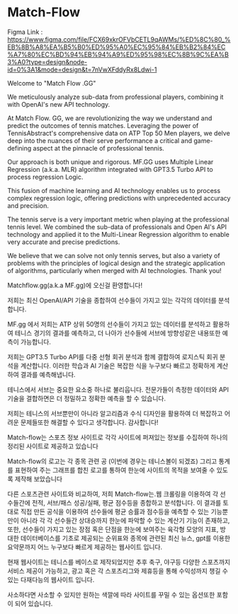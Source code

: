 # Match-Flow
Figma Link : https://www.figma.com/file/FCX69xkrOFVbCETL9qAWMs/%ED%8C%80_%EB%8B%A8%EA%B5%B0%ED%95%A0%EC%95%84%EB%B2%84%EC%A7%80%EC%BD%94%EB%94%A9%ED%95%98%EC%8B%9C%EA%B3%A0?type=design&node-id=0%3A1&mode=design&t=7nVwXFddyRx8Ldwi-1

Welcome to "Match Flow .GG" 

We meticulously analyze sub-data from professional players, combining it with OpenAI's new API technology. 

At Match Flow. GG, we are revolutionizing the way we understand and predict the outcomes of tennis matches. Leveraging the power of TennisAbstract's comprehensive data on ATP Top 50 Men players, we delve deep into the nuances of their serve performance a critical and game-defining aspect at the pinnacle of professional tennis.

Our approach is both unique and rigorous. MF.GG uses Multiple Linear Regression (a.k.a. MLR) algorithm integrated with GPT3.5 Turbo API to process regression Logic.

This fusion of machine learning and AI technology enables us to process complex regression logic, offering predictions with unprecedented accuracy and precision.

The tennis serve is a very important metric when playing at the professional tennis level. 
We combined the sub-data of professionals and Open AI's API technology and applied it to the Multi-Linear Regression algorithm to enable very accurate and precise predictions.

We believe that we can solve not only tennis serves, but also a variety of problems with the principles of logical design and the strategic application of algorithms, particularly when merged with AI technologies. Thank you! 


Matchflow.gg(a.k.a MF.gg)에 오신걸 환영합니다!

저희는 최신 OpenAI/API 기술을 종합하여 선수들이 가지고 있는 각각의 데이터를 분석합니다.

MF.gg 에서 저희는 ATP 상위 50명의 선수들이 가지고 있는 데이터를 분석하고 활용하여 테니스 경기의 결과를 예측하고, 더 나아가 선수들에 서브에 방향성같은 내용또한 예측이 가능합니다. 

저희는 GPT3.5 Turbo API를 다중 선형 회귀 분석과 함께 결합하여 로지스틱 회귀 분석을 계산합니다. 이러한 학습과 AI 기술은 복잡한 식을 누구보다 빠르고 정확하게 계산하여 결과를 예측해냅니다.

테니스에서 서브는 중요한 요소중 하나로 불리웁니다.  전문가들이 측정한 데이터와 API 기술을 결합하면은 더 정밀하고 정확한 예측을 할 수 있습니다.

저희는 테니스의 서브뿐만이 아니라 알고리즘과 수식 디자인을 활용하여 더 복잡하고 어려운 문제들또한 해결할 수 있다고 생각합니다. 감사합니다!

Match-flow는 스포츠 정보 사이트로 각각 사이트에 퍼져있는 정보를 수집하여 하나의 정리된 사이트로 제공하고 있습니다

Match-flow의 로고는 각 종목 관련 공 (이번에 경우는 테니스볼이 되겠죠) 그리고 통계를 표현하여 주는 그래프를 합친 로고를 통하여 한눈에 사이트의 목적을 보여줄 수 있도록 제작해 보았습니다

다른 스포츠관련 사이트와 비교하여, 저희 Match-flow는.웹 크롤링을 이용하여 각 선수들간에 전적, 서브/패스 성공/실패, 평균 점수등을 종합하고 분석합니다. 이 결과를 토대로 직접 만든 공식을 이용하여 선수들에 평균 승률과 점수등을 예측할 수 있는 기능뿐만이 아니라 각 각 선수들간 상대승까지 한눈에 파악할 수 있는 계산기 기능이 존재하고, 또한, 선수들이 가지고 있는 장점 혹은 단점을 한눈에 보여주는 육각형 모양의 지표, 방대한 데이터베이스를 기초로 제공되는 순위표와 종목에 관련된 최신 뉴스, gpt를 이용한 요약문까지 어느 누구보다 빠르게 제공하는 웹사이트 입니다. 

현재 웹사이트는 테니스를 베이스로 제작되었지만 추후 축구, 야구등 다양한 스포츠까지 서비스 제공이 가능하고, 광고 혹은 각 스포츠리그와 제휴등을 통해 수익성까지 챙길 수 있는 다재다능의 웹사이트 입니다. 

사소하다면 사소할 수 있지만 원하는 색깔에 따라 사이트를 꾸밀 수 있는 옵션또한 포함이 되어 있습니다.
